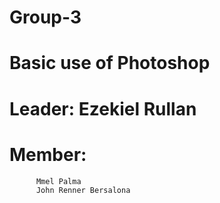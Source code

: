 # Group-3
# Basic use of Photoshop

# Leader: Ezekiel Rullan
# Member: 
          Mmel Palma
          John Renner Bersalona
